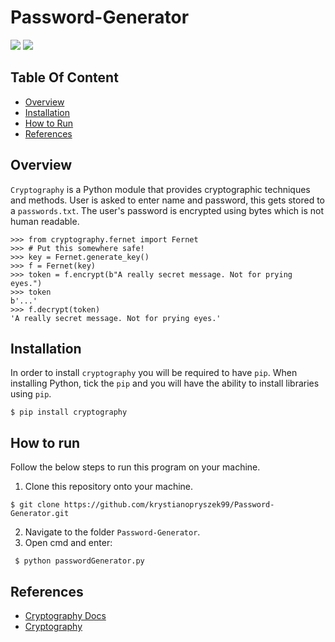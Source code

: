 # Password-Generator

<a href="https://pypi.org/project/cryptography/"><img src="https://img.shields.io/badge/pypi-36.0.1-green.svg"></a>
<a href="https://cryptography.io/en/latest/"><img src="https://img.shields.io/badge/docs-cryptography-blue.svg"></a>

## Table Of Content
- [Overview](#Overview)
- [Installation](#Installation)
- [How to Run](#How-to-run)
- [References](#Refrences)

## Overview

`Cryptography` is a Python module that provides cryptographic techniques and methods. User is asked to enter name and password, this gets stored to a `passwords.txt`. The user's password is encrypted using bytes which is not human readable.

```
>>> from cryptography.fernet import Fernet
>>> # Put this somewhere safe!
>>> key = Fernet.generate_key()
>>> f = Fernet(key)
>>> token = f.encrypt(b"A really secret message. Not for prying eyes.")
>>> token
b'...'
>>> f.decrypt(token)
'A really secret message. Not for prying eyes.'
```

## Installation

In order to install `cryptography` you will be required to have `pip`. When installing Python, tick the `pip` and you will have the ability to install libraries using `pip`.

```
$ pip install cryptography
```

## How to run

Follow the below steps to run this program on your machine.

1. Clone this repository onto your machine.
  ```
  $ git clone https://github.com/krystianopryszek99/Password-Generator.git
  ```
2. Navigate to the folder `Password-Generator`.
3. Open cmd and enter:
 ```
  $ python passwordGenerator.py
  ```

## References
- [Cryptography Docs](https://pypi.org/project/cryptography/)
- [Cryptography](https://cryptography.io/en/latest/)
